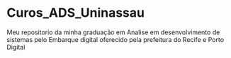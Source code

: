 # Curos_ADS_Uninassau
Meu repositorio da minha graduação em Analise em desenvolvimento de sistemas pelo Embarque digital oferecido pela prefeitura do Recife e Porto Digital
